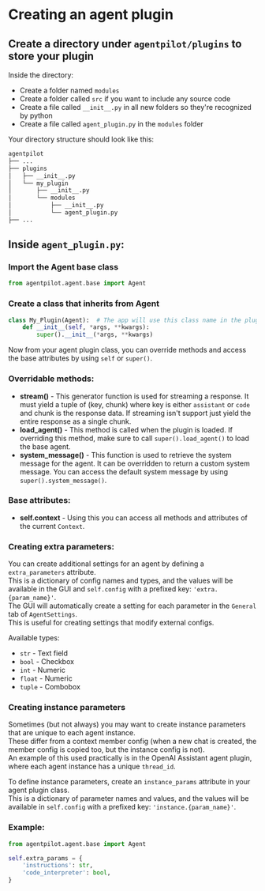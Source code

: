 # Creating an agent plugin

## Create a directory under `agentpilot/plugins` to store your plugin

Inside the directory:
- Create a folder named `modules`
- Create a folder called `src` if you want to include any source code
- Create a file called `__init__.py` in all new folders so they're recognized by python
- Create a file called `agent_plugin.py` in the `modules` folder

Your directory structure should look like this:

```bash
agentpilot
├── ...
├── plugins
│   ├── __init__.py
│   └── my_plugin
│       ├── __init__.py
│       └── modules
│           ├── __init__.py
│           └── agent_plugin.py
├── ...
```

## Inside `agent_plugin.py`:

### Import the Agent base class
```python
from agentpilot.agent.base import Agent
```

### Create a class that inherits from Agent
```python
class My_Plugin(Agent):  # The app will use this class name in the plugin dropdown menu.
    def __init__(self, *args, **kwargs):
        super().__init__(*args, **kwargs)
```


Now from your agent plugin class, you can override methods and access the base attributes by using `self` or `super()`.

### Overridable methods:
- <b>stream()</b> - This generator function is used for streaming a response. It must yield a tuple of (key, chunk) where key is either `assistant` or `code` and chunk is the response data. If streaming isn't support just yield the entire response as a single chunk.
- <b>load_agent()</b> - This method is called when the plugin is loaded. If overriding this method, make sure to call `super().load_agent()` to load the base agent.
- <b>system_message()</b> - This function is used to retrieve the system message for the agent. It can be overridden to return a custom system message. You can access the default system message by using `super().system_message()`.

### Base attributes:
- <b>self.context</b> - Using this you can access all methods and attributes of the current `Context`.

### Creating extra parameters:
You can create additional settings for an agent by defining a `extra_parameters` attribute. <br>
This is a dictionary of config names and types, and the values will be available in the GUI and `self.config` with a prefixed key: `'extra.{param_name}'`.<br>
The GUI will automatically create a setting for each parameter in the `General` tab of `AgentSettings`.<br>
This is useful for creating settings that modify external configs.

Available types:
- `str` - Text field
- `bool` - Checkbox
- `int` - Numeric
- `float` - Numeric
- `tuple` - Combobox

### Creating instance parameters
Sometimes (but not always) you may want to create instance parameters that are unique to each agent instance.<br>
These differ from a context member config (when a new chat is created, the member config is copied too, but the instance config is not).<br>
An example of this used practically is in the OpenAI Assistant agent plugin, where each agent instance has a unique `thread_id`.

To define instance parameters, create an `instance_params` attribute in your agent plugin class. <br>
This is a dictionary of parameter names and values, and the values will be available in `self.config` with a prefixed key: `'instance.{param_name}'`.


### Example:
```python
from agentpilot.agent.base import Agent

self.extra_params = {
    'instructions': str,
    'code_interpreter': bool,
}
```